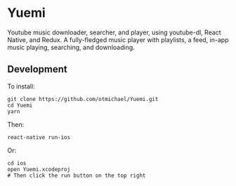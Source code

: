 # Yuemi

Youtube music downloader, searcher, and player, using youtube-dl, React Native, and Redux. A fully-fledged music player with playlists, a feed, in-app music playing, searching, and downloading.

## Development
To install:
~~~
git clone https://github.com/otmichael/Yuemi.git
cd Yuemi
yarn
~~~
Then:
~~~
react-native run-ios
~~~
Or:
~~~
cd ios
open Yuemi.xcodeproj
# Then click the run button on the top right
~~~


